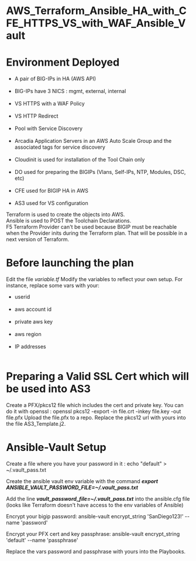 # AWS_Terraform_Ansible_HA_with_CFE_HTTPS_VS_with_WAF_Ansible_Vault

<H1>Environment Deployed</H1>
<ul>
  <li>A pair of BIG-IPs in HA (AWS API)</li><BR>
  <li>BIG-IPs have 3 NICS : mgmt, external, internal</li><BR>
  <li>VS HTTPS with a WAF Policy</li><BR>
  <li>VS HTTP Redirect</li><BR>
  <li>Pool with Service Discovery</li><BR>
  <li>Arcadia Application Servers in an AWS Auto Scale Group and the associated tags for service discovery</li><BR>
  <li>Cloudinit is used for installation of the Tool Chain only</li><BR>
  <li>DO used for preparing the BIGIPs (Vlans, Self-IPs, NTP, Modules, DSC, etc)</li><BR>
  <li>CFE used for BIGIP HA in AWS</li><BR>
  <li>AS3 used for VS configuration</li>
</ul>

Terraform is used to create the objects into AWS.<BR>
Ansible is used to POST the Toolchain Declarations.<BR>
F5 Terraform Provider can't be used because BIGIP must be reachable when the Provider inits during the Terraform plan. That will be possible in a next version of Terraform.


<H1>Before launching the plan</H1>
Edit the file <i>variable.tf</i>
Modify the variables to reflect your own setup. For instance, replace some vars with your:
<ul>
  <li>userid</li><BR>
  <li>aws account id</li><BR>
  <li>private aws key</li><BR>
  <li>aws region</li><BR>
  <li>IP addresses</li><BR>
</ul>


<H1>Preparing a Valid SSL Cert which will be used into AS3</H1>
Create a PFX/pkcs12 file which includes the cert and private key.
You can do it with openssl : openssl pkcs12 -export -in file.crt -inkey file.key -out file.pfx 
Upload the file.pfx to a repo. 
Replace the pkcs12 url with yours into the file AS3_Template.j2.


<H1>Ansible-Vault Setup</H1>

Create a file where you have your password in it : echo "default" > ~/.vault_pass.txt

Create the ansible vault env variable with the command <b><i>export ANSIBLE_VAULT_PASSWORD_FILE=~/.vault_pass.txt</i></b><BR>

Add the line <b><i>vault_password_file=~/.vault_pass.txt</i></b> into the ansible.cfg file (looks like Terraform doesn't have access to the env variables of Ansible)

Encrypt your bigip password: ansible-vault encrypt_string 'SanDiego123!' --name 'password'

Encrypt your PFX cert and key passphrase: ansible-vault encrypt_string 'default' --name 'passphrase'

Replace the vars password and passphrase with yours into the Playbooks.

